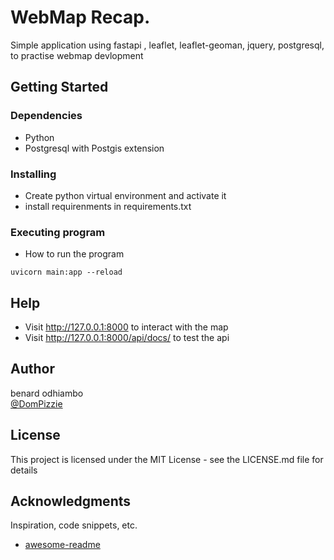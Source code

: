 # WebMap Recap.

Simple application using fastapi , leaflet, leaflet-geoman, jquery, postgresql, to practise webmap devlopment

## Getting Started

### Dependencies

- Python
- Postgresql with Postgis extension

### Installing

- Create python virtual environment and activate it
- install requirenments in requirements.txt

### Executing program

- How to run the program

```
uvicorn main:app --reload
```

## Help

- Visit http://127.0.0.1:8000 to interact with the map
- Visit http://127.0.0.1:8000/api/docs/ to test the api

## Author

benard odhiambo  
[@DomPizzie](https://twitter.com/henriod93)

## License

This project is licensed under the MIT License - see the LICENSE.md file for details

## Acknowledgments

Inspiration, code snippets, etc.

- [awesome-readme](https://github.com/matiassingers/awesome-readme)
